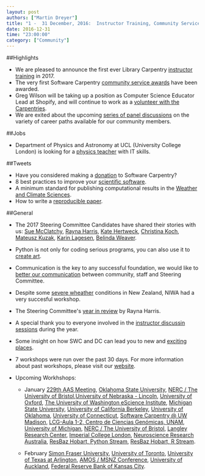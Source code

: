 ```yaml
---
layout: post
authors: ["Martin Dreyer"]
title: "1 -  31 December, 2016:  Instructor Training, Community Service Awards, Career paths, Steering Committee Elections."
date: 2016-12-31
time: "23:00:00"
category: ["Community"]
---
```


##Highlights
* We are pleased to announce the first ever Library Carpentry [instructor training]({{site.baseurl}}/blog/2016/12/csv-conf.html) in 2017.
* The very first Software Carpentry [community service awards]({{site.baseurl}}/blog/2016/12/community-service-awards.html) have been awarded.
* Greg Wilson will be taking up a position as Computer Science Educator Lead at Shopify, and will continue to work as a [volunteer with the Carpentries]({{site.baseurl}}/blog/2016/12/next-steps.html).
* We are exited about the upcoming [series of panel discussions]({{site.baseurl}}/blog/2016/12/careers.html) on the variety of career paths available for our community members.

##Jobs
* Department of Physics and Astronomy at UCL (University College London) is looking for a [physics teacher]({{site.baseurl}}/blog/2016/12/ucl-sysadmin-job.html) with IT skills.

##Tweets
* Have you considered making a [donation](https://www.flipcause.com/secure/donate/MjI2Mg==) to Software Carpentry?
* 8 best practices to improve your [scientific software](http://www.askaswiss.com/2017/01/8-best-practices-to-improve-your-scientific-software.html).
* A minimum standard for publishing computational results in the [Weather and Climate Sciences](http://journals.ametsoc.org/doi/abs/10.1175/BAMS-D-15-00010.1).
* How to write a [reproducible paper](https://speakerdeck.com/damienirving/how-to-write-a-reproducible-paper-2).

##General
* The 2017 Steering Committee Candidates have shared their stories with us: [Sue McClatchy]({{site.baseurl}}/blog/2016/12/election-sue-mcclatchy.html), [Rayna Harris]({{site.baseurl}}/blog/2016/12/steering-harris.html), [Kate Hertweck]({{site.baseurl}}/blog/2016/12/election-kate-hertweck.html), [Christina Koch]({{site.baseurl}}/blog/2016/12/steering-ckoch.html), [Mateusz Kuzak]({{site.baseurl}}/blog/2016/12/election-mateusz-kuzak.html),  [Karin Lagesen]({{site.baseurl}}/blog/2016/12/lagesen.html), [Belinda Weaver]({{site.baseurl}}/blog/2016/12/weaver-sc.html).
* Python is not only for coding serious programs, you can also use it to [create art]({{site.baseurl}}/blog/2016/12/art-with-python.html).
* Communication is the key to any successful foundation, we would like to [better our communication]({{site.baseurl}}/blog/2016/12/conversations.html) between community, staff and Steering Committee.
* Despite some [severe wheather]({{site.baseurl}}/blog/2016/12/niwa-workshop.html) conditions in New Zealand, NIWA had a very succesful workshop.
* The Steering Committee's [year in review]({{site.baseurl}}/blog/2016/12/yearinreview-harris.html) by Rayna Harris.
* A special thank you to everyone involved in the [instructor discussin sessions]({{site.baseurl}}/blog/2016/12/christmas-instructor-discussion.html) during the year.
* Some insight on how SWC and DC can lead you to new and [exciting places]({{site.baseurl}}/blog/2016/12/instructor-training-intercontinental.html).

* 7 workshops were run over the past 30 days. For more information about past workshops, please visit our [website]({{site.baseurl}}/workshops/past/). 
* Upcoming Workhshops:

  * January
  	[229th AAS Meeting](https://abostroem.github.io/2017-01-03-aas/), [Oklahoma State University](https://osu-swc.github.io/2017-01-03-okstate/), [NERC / The University of Bristol](https://andreww.github.io/2017-01-04-bristol/),[University of Nebraska - Lincoln](https://eharstad.github.io/2017-01-05-UNL/), [University of Oxford](https://rroxford.github.io/2017-01-09-oxford/), [The University of Washington eScience Institute](https://uwescience.github.io/2017-01-09-uw/), [Michigan State University](https://jsta.github.io/2017-01-11-msu/), [University of California Berkeley](https://bids.github.io/2017-01-12-ucb/), [University of Oklahoma](https://oulib-swc.github.io/2017-01-12-ou/), [University of Connecticut](https://mickley.github.io/2017-01-12-UCONN/), [Software Carpentry @ UW Madison](https://uw-madison-aci.github.io/2017-01-12-uwmadison/), [LCG-Aula 1-2, Centro de Ciencias Genómicas, UNAM](https://jnandez.github.io/2017-01-16-ccg-unam/), [University of Michigan](https://umswc.github.io/2017-01-17-UMich/), [NERC / The University of Bristol](https://andreww.github.io/2017-01-18-bristol/), [Langley Research Center](https://marwahaha.github.io/2017-01-26-Langley/), [Imperial College London](https://rbeagrie.github.io/2017-01-26-imperial/), [Neuroscience Research Australia](https://martinheroux.github.io/2017-01-30-NeuRA-Python/), [ResBaz Hobart, Python Stream](https://datasciencehobart.github.io/2017-01-31-resbaztas-python/), [ResBaz Hobart, R Stream](https://datasciencehobart.github.io/2017-01-31-resbaztas-r/).

  * February
  	[Simon Fraser University](http://bgran.de/2017-02-02-SFU/), [University of Toronto](https://uoftcoders.github.io/2017-02-03-utoronto/), [University of Texas at Arlington](https://annawilliford.github.io/2017-02-04-UTA/), [AMOS / MSNZ Conference](https://damienirving.github.io/2017-02-05-amos/), [University of Auckland](https://uoa-eresearch.github.io/2017-02-07-uoa/), [Federal Reserve Bank of Kansas City](https://butterflyology.github.io/2017-02-14-kcfrb/).